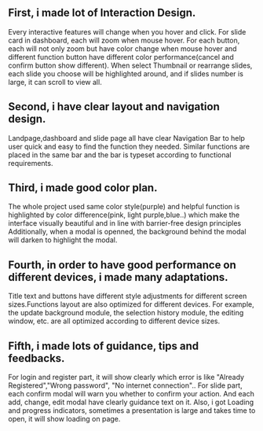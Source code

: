 ## First, i made lot of Interaction Design.
Every interactive features will change when you hover and click.
For slide card in dashboard, each will zoom when mouse hover.
For each button, each will not only zoom but have color change when mouse hover and different function button have different color performance(cancel and confirm button show different).
When select Thumbnail or rearrange slides, each slide you choose will be highlighted around,
and if slides number is large, it can scroll to view all.

## Second, i have clear layout and navigation design.
Landpage,dashboard and slide page all have clear Navigation Bar to help user quick and easy
to find the function they needed. Similar functions are placed in the same bar and the bar is typeset according to functional requirements.

## Third, i made good color plan.
The whole project used same color style(purple) and helpful function is highlighted by color difference(pink, light purple,blue..) which make the interface visually beautiful and in line with barrier-free design principles
Additionally, when a modal is openned, the background behind the modal will darken to highlight the modal.

## Fourth, in order to have good performance on different devices, i made many adaptations.
Title text and buttons have different style adjustments for different screen sizes.Functions layout are also optimized for different devices. For example, the update background module, the selection history module, the editing window, etc. are all optimized according to different device sizes.

## Fifth, i made lots of guidance, tips and feedbacks.
For login and register part, it will show clearly which error is like "Already Registered","Wrong password", "No internet connection".. For slide part, each confirm modal will warn you whether to confirm your action. And each add, change, edit modal have clearly guidance text on it.
Also, i got Loading and progress indicators, sometimes a presentation is large and takes time to open, it will show loading on page.